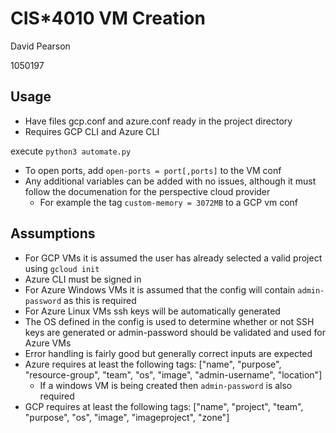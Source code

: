 # CIS\*4010 VM Creation

David Pearson

1050197

## Usage

- Have files gcp.conf and azure.conf ready in the project directory
- Requires GCP CLI and Azure CLI

execute `python3 automate.py`

- To open ports, add `open-ports = port[,ports]` to the VM conf
- Any additional variables can be added with no issues, although it must follow the documenation for the perspective cloud provider
  - For example the tag `custom-memory = 3072MB` to a GCP vm conf

## Assumptions

- For GCP VMs it is assumed the user has already selected a valid project using `gcloud init`
- Azure CLI must be signed in
- For Azure Windows VMs it is assumed that the config will contain `admin-password` as this is required
- For Azure Linux VMs ssh keys will be automatically generated
- The OS defined in the config is used to determine whether or not SSH keys are generated or admin-password should be validated and used for Azure VMs
- Error handling is fairly good but generally correct inputs are expected
- Azure requires at least the following tags: ["name", "purpose", "resource-group", "team", "os", "image", "admin-username", "location"]
  - If a windows VM is being created then `admin-password` is also required
- GCP requires at least the following tags: ["name", "project", "team", "purpose", "os", "image", "imageproject", "zone"]
